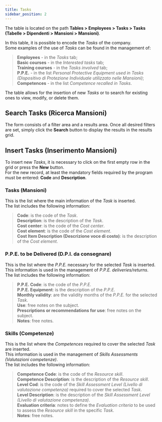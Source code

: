```yaml
---
title: Tasks
sidebar_position: 2
---
```


The table is located on the path **Tables > Employees > Tasks > Tasks (Tabelle > Dipendenti > Mansioni > Mansioni)**.   

In this table, it is possible to encode the *Tasks* of the company.   
Some examples of the use of *Tasks* can be found in the management of:   
> **Employees** - in the *Tasks* tab;   
> **Basic courses** - in the *Interested tasks* tab;   
> **Training courses** - in the *Tasks involved* tab;   
> **P.P.E.** - in the list *Personal Protective Equipment used in Tasks (Dispositivo di Protezione Individuale utilizzato nelle Mansioni)*;   
> **Competences** - in the list *Competence recalled in Tasks*.   

The table allows for the insertion of new *Tasks* or to search for existing ones to view, modify, or delete them.   

## Search Tasks (Ricerca Mansioni)   

The form consists of a filter area and a results area. Once all desired filters are set, simply click the **Search** button to display the results in the results grid.   

## Insert Tasks (Inserimento Mansioni)  

To insert new *Tasks*, it is necessary to click on the first empty row in the grid or press the **New** button.   
For the new record, at least the mandatory fields required by the program must be entered: **Code** and **Description**.   

### Tasks (Mansioni)   

This is the list where the main information of the *Task* is inserted.   
The list includes the following information:   
> **Code**: is the code of the *Task*.   
> **Description**: is the description of the *Task*.   
> **Cost center**: is the code of the *Cost center*.   
> **Cost element**: is the code of the *Cost element*.   
> **Cost Item Description (Descrizione voce di costo)**: is the description of the *Cost element*.   

### P.P.E. to be Delivered (D.P.I. da consegnare)  

This is the list where the *P.P.E.* necessary for the selected *Task* is inserted.   
This information is used in the management of *P.P.E. deliveries/returns*.   
The list includes the following information:   
> **P.P.E. Code**: is the code of the *P.P.E.*   
> **P.P.E. Equipment**: is the description of the *P.P.E.*   
> **Monthly validity**: are the validity months of the *P.P.E.* for the selected *Task*.   
> **Use**: free notes on the subject.   
> **Prescriptions or recommendations for use**: free notes on the subject.   
> **Notes**: free notes.   

### Skills (Competenze)   

This is the list where the *Competences* required to cover the selected *Task* are inserted.   
This information is used in the management of *Skills Assessments (Valutazioni competenze)*.   
The list includes the following information:   
> **Competence Code**: is the code of the *Resource skill*.   
> **Competence Description**: is the description of the *Resource skill*.   
> **Level Cod**: is the code of the *Skill Assessment Level (Livello di valutazione competenza)* required to cover the selected *Task*.   
> **Level Description**: is the description of the *Skill Assessment Level (Livello di valutazione competenza)*.   
> **Evaluation criteria**: notes to define the *Evaluation criteria* to be used to assess the *Resource skill* in the specific *Task*.   
> **Notes**: free notes.